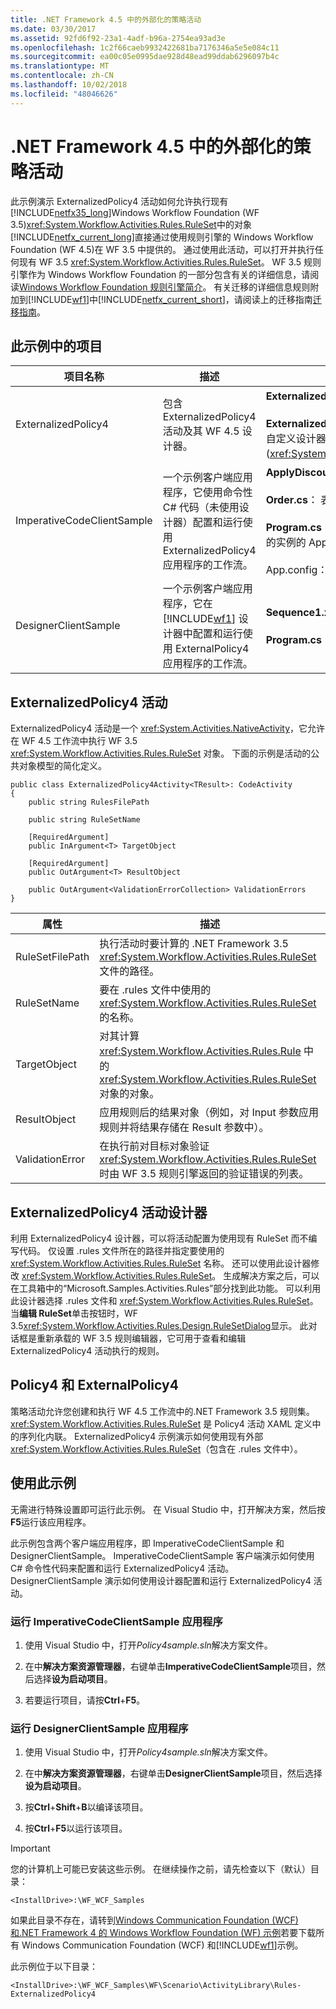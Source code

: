 ```yaml
---
title: .NET Framework 4.5 中的外部化的策略活动
ms.date: 03/30/2017
ms.assetid: 92fd6f92-23a1-4adf-b96a-2754ea93ad3e
ms.openlocfilehash: 1c2f66caeb9932422681ba7176346a5e5e084c11
ms.sourcegitcommit: ea00c05e0995dae928d48ead99ddab6296097b4c
ms.translationtype: MT
ms.contentlocale: zh-CN
ms.lasthandoff: 10/02/2018
ms.locfileid: "48046626"
---
```

# <a name="externalized-policy-activity-in-net-framework-45"></a>.NET Framework 4.5 中的外部化的策略活动

此示例演示 ExternalizedPolicy4 活动如何允许执行现有[!INCLUDE[netfx35_long](../../../../includes/netfx35-long-md.md)]Windows Workflow Foundation (WF 3.5)<xref:System.Workflow.Activities.Rules.RuleSet>中的对象[!INCLUDE[netfx_current_long](../../../../includes/netfx-current-long-md.md)]直接通过使用规则引擎的 Windows Workflow Foundation (WF 4.5)在 WF 3.5 中提供的。 通过使用此活动，可以打开并执行任何现有 WF 3.5 <xref:System.Workflow.Activities.Rules.RuleSet>。 WF 3.5 规则引擎作为 Windows Workflow Foundation 的一部分包含有关的详细信息，请阅读[Windows Workflow Foundation 规则引擎简介](https://go.microsoft.com/fwlink/?LinkId=166079)。 有关迁移的详细信息规则附加到[!INCLUDE[wf1](../../../../includes/wf1-md.md)]中[!INCLUDE[netfx_current_short](../../../../includes/netfx-current-short-md.md)]，请阅读上的迁移指南[迁移指南](../../../../docs/framework/windows-workflow-foundation/migration-guidance.md)。

## <a name="projects-in-this-sample"></a>此示例中的项目

|项目名称|描述|主要文件|
|-|-|-|
|ExternalizedPolicy4|包含 ExternalizedPolicy4 活动及其 WF 4.5 设计器。|**ExternalizedPolicy4.cs**： 活动定义。<br /><br /> **ExternalizedPolicy4Designer.xaml**: ExternalizedPolicy4 活动的自定义设计器。 它使用来自 WF 3.5 规则引擎的规则编辑器 (<xref:System.Workflow.Activities.Rules.Design.RuleSetDialog>)。|
|ImperativeCodeClientSample|一个示例客户端应用程序，它使用命令性 C# 代码（未使用设计器）配置和运行使用 ExternalizedPolicy4 应用程序的工作流。|**ApplyDiscount.rules**： 使用文件[!INCLUDE[wf1](../../../../includes/wf1-md.md)]规则定义。<br /><br /> **Order.cs**： 表示客户订单的类型。 规则适用于此类型的对象。<br /><br /> **Program.cs**： 配置和运行具有 Policy4 活动要应用到 Order 对象的实例的 ApplyDiscount.rules 中定义的规则的工作流。<br /><br /> App.config：带有规则文件的路径的配置文件。|
|DesignerClientSample|一个示例客户端应用程序，它在 [!INCLUDE[wf1](../../../../includes/wf1-md.md)] 设计器中配置和运行使用 ExternalPolicy4 应用程序的工作流。|**Sequence1.xaml**： 使用 Policy4 活动执行规则计算顺序工作流。<br /><br /> **Program.cs**： 运行 Sequence1.xaml 中定义的工作流的实例。|

## <a name="the-externalizedpolicy4-activity"></a>ExternalizedPolicy4 活动

ExternalizedPolicy4 活动是一个 <xref:System.Activities.NativeActivity>，它允许在 WF 4.5 工作流中执行 WF 3.5 <xref:System.Workflow.Activities.Rules.RuleSet> 对象。 下面的示例是活动的公共对象模型的简化定义。

```
public class ExternalizedPolicy4Activity<TResult>: CodeActivity
{
    public string RulesFilePath

    public string RuleSetName

    [RequiredArgument]
    public InArgument<T> TargetObject

    [RequiredArgument]
    public OutArgument<T> ResultObject

    public OutArgument<ValidationErrorCollection> ValidationErrors
}
```

|属性|描述|
|-|-|
|RuleSetFilePath|执行活动时要计算的 .NET Framework 3.5 <xref:System.Workflow.Activities.Rules.RuleSet> 文件的路径。|
|RuleSetName|要在 .rules 文件中使用的 <xref:System.Workflow.Activities.Rules.RuleSet> 的名称。|
|TargetObject|对其计算 <xref:System.Workflow.Activities.Rules.Rule> 中的 <xref:System.Workflow.Activities.Rules.RuleSet> 对象的对象。|
|ResultObject|应用规则后的结果对象（例如，对 Input 参数应用规则并将结果存储在 Result 参数中）。|
|ValidationError|在执行前对目标对象验证 <xref:System.Workflow.Activities.Rules.RuleSet> 时由 WF 3.5 规则引擎返回的验证错误的列表。|

## <a name="externalizedpolicy4-activity-designer"></a>ExternalizedPolicy4 活动设计器

利用 ExternalizedPolicy4 设计器，可以将活动配置为使用现有 RuleSet 而不编写代码。 仅设置 .rules 文件所在的路径并指定要使用的 <xref:System.Workflow.Activities.Rules.RuleSet> 名称。 还可以使用此设计器修改 <xref:System.Workflow.Activities.Rules.RuleSet>。 生成解决方案之后，可以在工具箱中的“Microsoft.Samples.Activities.Rules”部分找到此功能。  可以利用此设计器选择 .rules 文件和 <xref:System.Workflow.Activities.Rules.RuleSet>。 当**编辑 RuleSet**单击按钮时，WF 3.5<xref:System.Workflow.Activities.Rules.Design.RuleSetDialog>显示。 此对话框是重新承载的 WF 3.5 规则编辑器，它可用于查看和编辑 ExternalizedPolicy4 活动执行的规则。

## <a name="policy4-and-externalpolicy4"></a>Policy4 和 ExternalPolicy4

策略活动允许您创建和执行 WF 4.5 工作流中的.NET Framework 3.5 规则集。 <xref:System.Workflow.Activities.Rules.RuleSet> 是 Policy4 活动 XAML 定义中的序列化内联。 ExternalizedPolicy4 示例演示如何使用现有外部 <xref:System.Workflow.Activities.Rules.RuleSet>（包含在 .rules 文件中）。

## <a name="use-this-sample"></a>使用此示例

无需进行特殊设置即可运行此示例。 在 Visual Studio 中，打开解决方案，然后按**F5**运行该应用程序。

此示例包含两个客户端应用程序，即 ImperativeCodeClientSample 和 DesignerClientSample。 ImperativeCodeClientSample 客户端演示如何使用 C# 命令性代码来配置和运行 ExternalizedPolicy4 活动。 DesignerClientSample 演示如何使用设计器配置和运行 ExternalizedPolicy4 活动。

### <a name="run-the-imperativecodeclientsample-application"></a>运行 ImperativeCodeClientSample 应用程序

1.  使用 Visual Studio 中，打开*Policy4sample.sln*解决方案文件。

2.  在中**解决方案资源管理器**，右键单击**ImperativeCodeClientSample**项目，然后选择**设为启动项目**。

3.  若要运行项目，请按**Ctrl**+**F5**。

### <a name="run-the-designerclientsample-application"></a>运行 DesignerClientSample 应用程序

1.  使用 Visual Studio 中，打开*Policy4sample.sln*解决方案文件。

2.  在中**解决方案资源管理器**，右键单击**DesignerClientSample**项目，然后选择**设为启动项目**。

3.  按**Ctrl**+**Shift**+**B**以编译该项目。

4.  按**Ctrl**+**F5**以运行该项目。

> [!IMPORTANT]
> 您的计算机上可能已安装这些示例。 在继续操作之前，请先检查以下（默认）目录：
>
> `<InstallDrive>:\WF_WCF_Samples`
>
> 如果此目录不存在，请转到[Windows Communication Foundation (WCF) 和.NET Framework 4 的 Windows Workflow Foundation (WF) 示例](https://go.microsoft.com/fwlink/?LinkId=150780)若要下载所有 Windows Communication Foundation (WCF) 和[!INCLUDE[wf1](../../../../includes/wf1-md.md)]示例。
>
> 此示例位于以下目录：
>
> `<InstallDrive>:\WF_WCF_Samples\WF\Scenario\ActivityLibrary\Rules-ExternalizedPolicy4`

